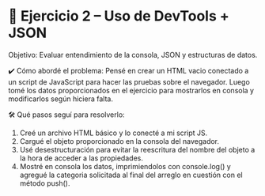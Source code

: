 # 🧠 Ejercicio 2 – Uso de DevTools + JSON

Objetivo: Evaluar entendimiento de la consola, JSON y estructuras de datos.

✔️ Cómo abordé el problema:
Pensé en crear un HTML vacio conectado a un script de JavaScript para hacer las pruebas sobre el navegador. Luego tomé los datos proporcionados en el ejercicio para mostrarlos en consola y modificarlos según hiciera falta.

🛠️ Qué pasos seguí para resolverlo:

1. Creé un archivo HTML básico y lo conecté a mi script JS.
2. Cargué el objeto proporcionado en la consola del navegador.
3. Usé desestructuración para evitar la reescritura del nombre del objeto a la hora de acceder a las propiedades.
4. Mostré en consola los datos, imprimiendolos con console.log() y agregué la categoria solicitada al final del arreglo en cuestión con el método push().
